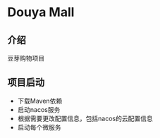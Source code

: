 # Douya Mall

## 介绍

豆芽购物项目

## 项目启动

- 下载Maven依赖
- 启动nacos服务
- 根据需要更改配置信息，包括nacos的云配置信息
- 启动每个微服务

[//]: # (## 接口文档)

[//]: # ()
[//]: # (接口文档地址：[https://easydoc.net/s/78237135/ZUqEdvA4/hKJTcbfd]&#40;https://easydoc.net/s/78237135/ZUqEdvA4/hKJTcbfd&#41;)